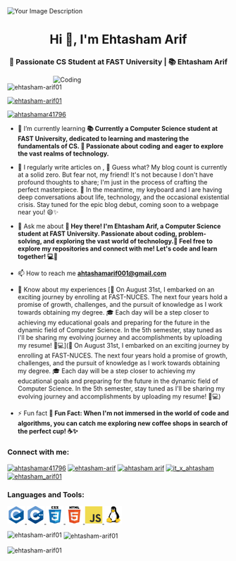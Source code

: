 <img src="https://images.unsplash.com/photo-1461749280684-dccba630e2f6?q=80&w=1000&auto=format&fit=crop&ixlib=rb-4.0.3&ixid=M3wxMjA3fDB8MHxzZWFyY2h8Mnx8Y29kaW5nfGVufDB8fDB8fHww" alt="Your Image Description" width="1100" height="175">


<h1 align="center">Hi 👋, I'm Ehtasham Arif</h1>
<h3 align="center">🚀 Passionate CS Student at FAST University | 📚 Ehtasham Arif</h3>
<img align="right" alt="Coding" width="400" src="https://media.tenor.com/rePDfDWO3XoAAAAd/hacking.gif">

<p align="left"> <img src="https://komarev.com/ghpvc/?username=ehtasham-arif01&label=Profile%20views&color=0e75b6&style=flat" alt="ehtasham-arif01" /> </p>

<p align="left"> <a href="https://github.com/ryo-ma/github-profile-trophy"><img src="https://github-profile-trophy.vercel.app/?username=ehtasham-arif01" alt="ehtasham-arif01" /></a> </p>

<p align="left"> <a href="https://twitter.com/ahtashamar41796" target="blank"><img src="https://img.shields.io/twitter/follow/ahtashamar41796?logo=twitter&style=for-the-badge" alt="ahtashamar41796" /></a> </p>

- 🌱 I’m currently learning **📚 Currently a Computer Science student at FAST University, dedicated to learning and mastering the fundamentals of CS. 🚀 Passionate about coding and eager to explore the vast realms of technology.**

- 📝 I regularly write articles on , 🤣 Guess what? My blog count is currently at a solid zero. But fear not, my friend! It's not because I don't have profound thoughts to share; I'm just in the process of crafting the perfect masterpiece. 📝 In the meantime, my keyboard and I are having deep conversations about life, technology, and the occasional existential crisis. Stay tuned for the epic blog debut, coming soon to a webpage near you! 😄✨

- 💬 Ask me about **👋 Hey there! I'm Ehtasham Arif, a Computer Science student at FAST University. Passionate about coding, problem-solving, and exploring the vast world of technology.🚀 Feel free to explore my repositories and connect with me! Let's code and learn together! 💻🌟**

- 📫 How to reach me **ahtashamarif001@gmail.com**

- 📄 Know about my experiences [📆 On August 31st, I embarked on an exciting journey by enrolling at FAST-NUCES. The next four years hold a promise of growth, challenges, and the pursuit of knowledge as I work towards obtaining my degree. 🎓 Each day will be a step closer to achieving my educational goals and preparing for the future in the dynamic field of Computer Science. In the 5th semester, stay tuned as I'll be sharing my evolving journey and accomplishments by uploading my resume! 🚀💻](📆 On August 31st, I embarked on an exciting journey by enrolling at FAST-NUCES. The next four years hold a promise of growth, challenges, and the pursuit of knowledge as I work towards obtaining my degree. 🎓 Each day will be a step closer to achieving my educational goals and preparing for the future in the dynamic field of Computer Science. In the 5th semester, stay tuned as I'll be sharing my evolving journey and accomplishments by uploading my resume! 🚀💻)

- ⚡ Fun fact **🎉 Fun Fact: When I'm not immersed in the world of code and algorithms, you can catch me exploring new coffee shops in search of the perfect cup! ☕️✨**

<h3 align="left">Connect with me:</h3>
<p align="left">
<a href="https://twitter.com/ahtashamar41796" target="blank"><img align="center" src="https://raw.githubusercontent.com/rahuldkjain/github-profile-readme-generator/master/src/images/icons/Social/twitter.svg" alt="ahtashamar41796" height="30" width="40" /></a>
<a href="https://linkedin.com/in/ehtasham-arif" target="blank"><img align="center" src="https://raw.githubusercontent.com/rahuldkjain/github-profile-readme-generator/master/src/images/icons/Social/linked-in-alt.svg" alt="ehtasham-arif" height="30" width="40" /></a>
<a href="https://fb.com/ahtasham arif" target="blank"><img align="center" src="https://raw.githubusercontent.com/rahuldkjain/github-profile-readme-generator/master/src/images/icons/Social/facebook.svg" alt="ahtasham arif" height="30" width="40" /></a>
<a href="https://instagram.com/it_x_ahtasham" target="blank"><img align="center" src="https://raw.githubusercontent.com/rahuldkjain/github-profile-readme-generator/master/src/images/icons/Social/instagram.svg" alt="it_x_ahtasham" height="30" width="40" /></a>
<a href="https://www.hackerrank.com/ehtasham_arif01" target="blank"><img align="center" src="https://raw.githubusercontent.com/rahuldkjain/github-profile-readme-generator/master/src/images/icons/Social/hackerrank.svg" alt="ehtasham_arif01" height="30" width="40" /></a>
</p>

<h3 align="left">Languages and Tools:</h3>
<p align="left"> <a href="https://www.cprogramming.com/" target="_blank" rel="noreferrer"> <img src="https://raw.githubusercontent.com/devicons/devicon/master/icons/c/c-original.svg" alt="c" width="40" height="40"/> </a> <a href="https://www.w3schools.com/cpp/" target="_blank" rel="noreferrer"> <img src="https://raw.githubusercontent.com/devicons/devicon/master/icons/cplusplus/cplusplus-original.svg" alt="cplusplus" width="40" height="40"/> </a> <a href="https://www.w3schools.com/css/" target="_blank" rel="noreferrer"> <img src="https://raw.githubusercontent.com/devicons/devicon/master/icons/css3/css3-original-wordmark.svg" alt="css3" width="40" height="40"/> </a> <a href="https://www.w3.org/html/" target="_blank" rel="noreferrer"> <img src="https://raw.githubusercontent.com/devicons/devicon/master/icons/html5/html5-original-wordmark.svg" alt="html5" width="40" height="40"/> </a> <a href="https://developer.mozilla.org/en-US/docs/Web/JavaScript" target="_blank" rel="noreferrer"> <img src="https://raw.githubusercontent.com/devicons/devicon/master/icons/javascript/javascript-original.svg" alt="javascript" width="40" height="40"/> </a> <a href="https://www.linux.org/" target="_blank" rel="noreferrer"> <img src="https://raw.githubusercontent.com/devicons/devicon/master/icons/linux/linux-original.svg" alt="linux" width="40" height="40"/> </a> </p>

<p><img align="left" src="https://github-readme-stats.vercel.app/api/top-langs?username=ehtasham-arif01&show_icons=true&locale=en&layout=compact" alt="ehtasham-arif01" /></p>

<p>&nbsp;<img align="center" src="https://github-readme-stats.vercel.app/api?username=ehtasham-arif01&show_icons=true&locale=en" alt="ehtasham-arif01" /></p>

<p><img align="center" src="https://github-readme-streak-stats.herokuapp.com/?user=ehtasham-arif01&" alt="ehtasham-arif01" /></p>
